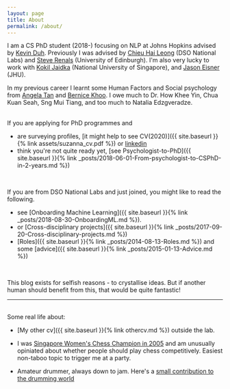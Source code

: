 ```yaml
---
layout: page
title: About
permalink: /about/
---
```


I am a CS PhD student (2018-) focusing on NLP at Johns Hopkins advised by [Kevin Duh](http://cs.jhu.edu/~kevinduh/). Previously I was advised by [Chieu Hai
Leong](https://chaileon.github.io) (DSO National Labs) and [Steve Renals](http://homepages.inf.ed.ac.uk/srenals/) (University of Edinburgh). I'm
also very lucky to work with [Kokil Jaidka](https://kokiljaidka.wordpress.com/about/) (National University of Singapore), and [Jason Eisner](https://www.cs.jhu.edu/~jason) (JHU).

In my previous career I learnt some Human Factors and Social psychology from [Angela Tan](https://www.linkedin.com/in/angela-tan-aa67487/) and [Bernice Khoo](https://www.linkedin.com/in/bernicekhoo/?originalSubdomain=sg). I owe much to Dr. How Khee Yin, Chua Kuan Seah, Sng Mui Tiang, and too much to Natalia Edzgveradze.

<br>
If you are applying for PhD programmes and

 * are surveying profiles, [it might help to see CV(2020)]({{ site.baseurl }}{% link assets/suzanna_cv.pdf %}) or [linkedin](https://www.linkedin.com/in/suzanna-sia-83b032bb)
 * think you're not quite ready yet, [see Psychologist-to-PhD]({{ site.baseurl }}{% link _posts/2018-06-01-From-psychologist-to-CSPhD-in-2-years.md %})

<br>

If you are from DSO National Labs and just joined, you might like to read the following. 
 
 * see [Onboarding Machine Learning]({{ site.baseurl }}{% link _posts/2018-08-30-OnboardingML.md %}). 
 * or [Cross-disciplinary projects]({{ site.baseurl }}{% link _posts/2017-09-20-Cross-disciplinary-projects.md %})
 * [Roles]({{ site.baseurl }}{% link _posts/2014-08-13-Roles.md %}) and some [advice]({{ site.baseurl }}{% link _posts/2015-01-13-Advice.md %})

<br>

This blog exists for selfish reasons - to crystallise ideas. But if another human should benefit from this, that would be quite fantastic!

--- 
<br>
Some real life about:

* [My other cv]({{ site.baseurl }}{% link othercv.md %}) outside the lab. 

* I was [Singapore Women's Chess Champion in 2005](https://en.wikipedia.org/wiki/Singaporean_Chess_Championship) and am unusually opiniated about whether people should play chess competitively. Easiest non-taboo topic to trigger me at a party.

* Amateur drummer, always down to jam. Here's a [small contribution to the drumming
  world](https://twitter.com/suzyahyah/status/1344525618004676609)
